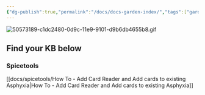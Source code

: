 ```yaml
---
{"dg-publish":true,"permalink":"/docs/docs-garden-index/","tags":["gardenEntry"]}
---
```



 ![50573189-c1dc2480-0d9c-11e9-9101-d9b6db4655b8.gif](/img/user/images/50573189-c1dc2480-0d9c-11e9-9101-d9b6db4655b8.gif)

## Find your KB below

### Spicetools

[[docs/spicetools/How To - Add Card Reader and Add cards to existing Asphyxia\|How To - Add Card Reader and Add cards to existing Asphyxia]]



